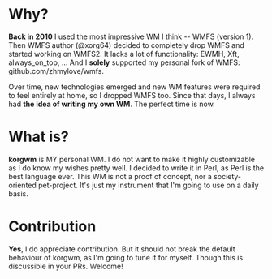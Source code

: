 # Why?

**Back in 2010** I used the most impressive WM I think -- WMFS (version 1).
Then WMFS author (@xorg64) decided to completely drop WMFS and started working on WMFS2.
It lacks a lot of functionality: EWMH, Xft, always\_on\_top, ...
And I **solely** supported my personal fork of WMFS: github.com/zhmylove/wmfs.

Over time, new technologies emerged and new WM features were required to feel entirely at home, so I dropped WMFS too.
Since that days, I always had **the idea of writing my own WM**.
The perfect time is now.

# What is?

**korgwm** is MY personal WM.
I do not want to make it highly customizable as I do know my wishes pretty well.
I decided to write it in Perl, as Perl is the best language ever.
This WM is not a proof of concept, nor a society-oriented pet-project.
It's just my instrument that I'm going to use on a daily basis.

# Contribution

**Yes**, I do appreciate contribution.
But it should not break the default behaviour of korgwm, as I'm going to tune it for myself.
Though this is discussible in your PRs.
Welcome!
